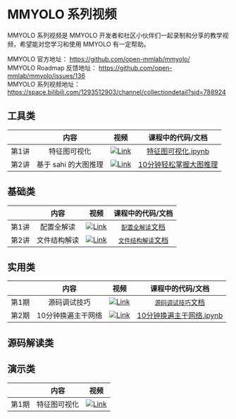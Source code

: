 # MMYOLO 系列视频

MMYOLO 系列视频是 MMYOLO 开发者和社区小伙伴们一起录制和分享的教学视频，希望能对您学习和使用 MMYOLO 有一定帮助。

MMYOLO 官方地址： https://github.com/open-mmlab/mmyolo/  
MMYOLO Roadmap 反馈地址： https://github.com/open-mmlab/mmyolo/issues/136  
MMYOLO 系列视频地址： https://space.bilibili.com/1293512903/channel/collectiondetail?sid=788924

## 工具类

|       |     内容     |                                                                          视频                                                                          |                               课程中的代码/文档                               |
| :---: | :----------: | :----------------------------------------------------------------------------------------------------------------------------------------------------: | :---------------------------------------------------------------------------: |
| 第1讲 | 特征图可视化 | [![Link](https://i2.hdslb.com/bfs/archive/480a0eb41fce26e0acb65f82a74501418eee1032.jpg@112w_63h_1c.webp)](https://www.bilibili.com/video/BV188411s7o8) | [特征图可视化.ipynb](codes/MMYOLO_tutorials/[工具类第一期]特征图可视化.ipynb) |
| 第2讲 | 基于 sahi 的大图推理 | [![Link](https://i0.hdslb.com/bfs/archive/62c41f508dbcf63a4c721738171612d2d7069ac2.jpg@112w_63h_1c.webp)](https://www.bilibili.com/video/BV1EK411R7Ws/) | [10分钟轻松掌握大图推理](codes/MMYOLO_tutorials/[工具类第二期]10分钟轻松掌握大图推理.ipynb) |

## 基础类

|       |    内容    |                                                                         视频                                                                          |                     课程中的代码/文档                      |
| :---: | :--------: | :---------------------------------------------------------------------------------------------------------------------------------------------------: | :--------------------------------------------------------: |
| 第1讲 | 配置全解读 | [![Link](http://i1.hdslb.com/bfs/archive/e06daf640ea39b3c0700bb4dc758f1a253f33e13.jpg@112w_63h_1c.webp)](https://www.bilibili.com/video/BV1214y157ck) | [`配置全解读`文档](https://zhuanlan.zhihu.com/p/577715188) |
| 第2讲 | 文件结构解读 | [![Link](http://i2.hdslb.com/bfs/archive/41030efb84d0cada06d5451c1e6e9bccc0cdb5a3.jpg@112w_63h_1c.webp)](https://www.bilibili.com/video/BV1LP4y117jS) | [`文件结构解读`文档](https://zhuanlan.zhihu.com/p/584807195) |

## 实用类

|       |     内容     |                                                                         视频                                                                          |                               课程中的代码/文档                               |
| :---: | :----------: | :---------------------------------------------------------------------------------------------------------------------------------------------------: | :---------------------------------------------------------------------------: |
| 第1期 | 源码调试技巧 | [![Link](http://i2.hdslb.com/bfs/archive/790d2422c879ff20488910da1c4422b667ea6af7.jpg@112w_63h_1c.webp)](https://www.bilibili.com/video/BV1N14y1V7mB) | [`源码调试技巧`文档](https://zhuanlan.zhihu.com/p/580885852)|
| 第2期 | 10分钟换遍主干网络 | [![Link](http://i0.hdslb.com/bfs/archive/c51f1aef7c605856777249a7b4478f44bd69f3bd.jpg@112w_63h_1c.webp)](https://www.bilibili.com/video/BV1JG4y1d7GC) | [10分钟换遍主干网络.ipynb](codes/MMYOLO_tutorials/[实用类第二期]10分钟换遍主干网络.ipynb) |

## 源码解读类

## 演示类

|       |     内容     |                                                                         视频                                                                          |
| :---: | :----------: | :---------------------------------------------------------------------------------------------------------------------------------------------------: |
| 第1期 | 特征图可视化 | [![Link](http://i0.hdslb.com/bfs/archive/081f300c84d6556f40d984cfbe801fc0644ff449.jpg@112w_63h_1c.webp)](https://www.bilibili.com/video/BV1je4y1478R) |
